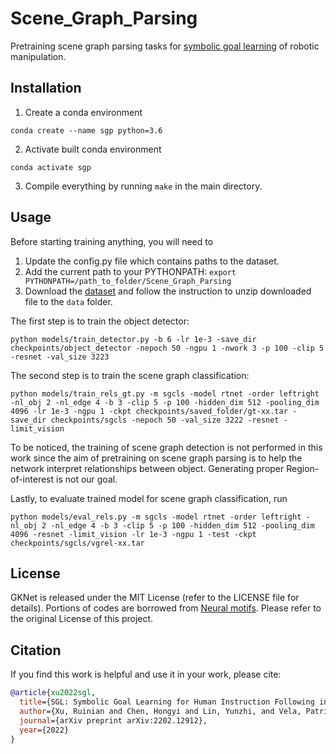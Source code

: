 # Scene_Graph_Parsing
Pretraining scene graph parsing tasks for [symbolic goal learning](https://github.com/ivalab/mmf) of robotic manipulation.

## Installation
1. Create a conda environment
```
conda create --name sgp python=3.6
```
2. Activate built conda environment
```
conda activate sgp
```
3. Compile everything by running ```make``` in the main directory. 

## Usage
Before starting training anything, you will need to 
1. Update the config.py file which contains paths to the dataset.
2. Add the current path to your PYTHONPATH: ```export PYTHONPATH=/path_to_folder/Scene_Graph_Parsing```
3. Download the [dataset]() and follow the instruction to unzip downloaded file to the ```data``` folder. 

The first step is to train the object detector:
```
python models/train_detector.py -b 6 -lr 1e-3 -save_dir checkpoints/object_detector -nepoch 50 -ngpu 1 -nwork 3 -p 100 -clip 5 -resnet -val_size 3223
```
The second step is to train the scene graph classification:
```
python models/train_rels_gt.py -m sgcls -model rtnet -order leftright -nl_obj 2 -nl_edge 4 -b 3 -clip 5 -p 100 -hidden_dim 512 -pooling_dim 4096 -lr 1e-3 -ngpu 1 -ckpt checkpoints/saved_folder/gt-xx.tar -save_dir checkpoints/sgcls -nepoch 50 -val_size 3222 -resnet -limit_vision
```
To be noticed, the training of scene graph detection is not performed in this work since the aim of pretraining on scene graph parsing is to 
help the network interpret relationships between object. Generating proper Region-of-interest is not our goal.

Lastly, to evaluate trained model for scene graph classification, run
```
python models/eval_rels.py -m sgcls -model rtnet -order leftright -nl_obj 2 -nl_edge 4 -b 3 -clip 5 -p 100 -hidden_dim 512 -pooling_dim 4096 -resnet -limit_vision -lr 1e-3 -ngpu 1 -test -ckpt checkpoints/sgcls/vgrel-xx.tar
```

## License
GKNet is released under the MIT License (refer to the LICENSE file for details). Portions of codes are borrowed from [Neural motifs](https://github.com/rowanz/neural-motifs). Please refer to the original License of this project.

## Citation
If you find this work is helpful and use it in your work, please cite:

```bibtex
@article{xu2022sgl,
  title={SGL: Symbolic Goal Learning for Human Instruction Following in Robot Manipulation},
  author={Xu, Ruinian and Chen, Hongyi and Lin, Yunzhi, and Vela, Patricio A},
  journal={arXiv preprint arXiv:2202.12912},
  year={2022}
}
```
